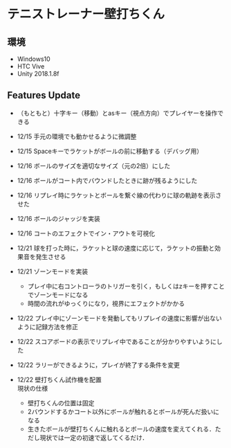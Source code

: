 # テニストレーナー壁打ちくん

## 環境
- Windows10
- HTC Vive
- Unity 2018.1.8f

## Features Update
- （もともと）十字キー（移動）とasキー（視点方向）でプレイヤーを操作できる

- 12/15 手元の環境でも動かせるように微調整
- 12/15 Spaceキーでラケットがボールの前に移動する（デバッグ用）
- 12/16 ボールのサイズを適切なサイズ（元の2倍）にした
- 12/16 ボールがコート内でバウンドしたときに跡が残るようにした
- 12/16 リプレイ時にラケットとボールを繋ぐ線の代わりに球の軌跡を表示させた
- 12/16 ボールのジャッジを実装
- 12/16 コートのエフェクトでイン・アウトを可視化
- 12/21 球を打った時に，ラケットと球の速度に応じて，ラケットの振動と効果音を発生させる
- 12/21 ゾーンモードを実装
    - プレイ中に右コントローラのトリガーを引く，もしくはzキーを押すことでゾーンモードになる
    - 時間の流れがゆっくりになり，視界にエフェクトがかかる
- 12/22 プレイ中にゾーンモードを発動してもリプレイの速度に影響が出ないように記録方法を修正
- 12/22 スコアボードの表示でリプレイ中であることが分かりやすいようにした
- 12/22 ラリーができるように，プレイが終了する条件を変更
- 12/22 壁打ちくん試作機を配置  
    現状の仕様
    - 壁打ちくんの位置は固定
    - 2バウンドするかコート以外にボールが触れるとボールが死んだ扱いになる
    - 生きたボールが壁打ちくんに触れるとボールの速度を変えてくれる．ただし現状では一定の初速で返してくるだけ．